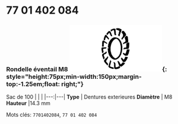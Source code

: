# 77 01 402 084

### Rondelle éventail M8 ![](../assets/images/parts/fan_washer.png){: style="height:75px;min-width:150px;margin-top:-1.25em;float: right;"}

Sac de 100
|   |   |
|---:|---|
**Type** | Dentures exterieures
**Diamètre** | M8
**Hauteur** |14.3 mm

Mots clés: `7701402084`, `77 01 402 084`
